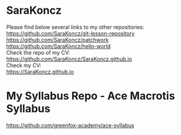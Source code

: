 # SaraKoncz
Please find below several links to my other repositories:<br>
https://github.com/SaraKoncz/git-lesson-repository <br>
https://github.com/SaraKoncz/patchwork <br>
https://github.com/SaraKoncz/hello-world <br>
Check the repo of my CV:<br>
https://github.com/SaraKoncz/SaraKoncz.github.io<br>
Check my CV:<br>
https://SaraKoncz.github.io<br>

# My Syllabus Repo - Ace Macrotis Syllabus
https://github.com/greenfox-academy/ace-syllabus<br>